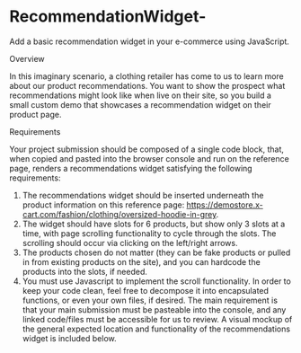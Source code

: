 # RecommendationWidget-
Add a basic recommendation widget in your e-commerce using JavaScript.


Overview

In this imaginary scenario, a clothing retailer has come to us to learn more
about our product recommendations. You want to show the prospect what recommendations might look
like when live on their site, so you build a small custom demo that showcases a recommendation widget
on their product page.

Requirements

Your project submission should be composed of a single code block, that, when copied and pasted into the
browser console and run on the reference page, renders a recommendations widget satisfying the following
requirements:
1) The recommendations widget should be inserted underneath the product information on this
reference page: https://demostore.x-cart.com/fashion/clothing/oversized-hoodie-in-grey.
2) The widget should have slots for 6 products, but show only 3 slots at a time, with page scrolling
functionality to cycle through the slots. The scrolling should occur via clicking on the left/right
arrows.
3) The products chosen do not matter (they can be fake products or pulled in from existing products
on the site), and you can hardcode the products into the slots, if needed.
4) You must use Javascript to implement the scroll functionality.
In order to keep your code clean, feel free to decompose it into encapsulated functions, or even your own
files, if desired. The main requirement is that your main submission must be pasteable into the console, and
any linked code/files must be accessible for us to review. A visual mockup of the general expected location
and functionality of the recommendations widget is included below.
